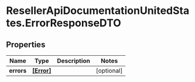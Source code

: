 # ResellerApiDocumentationUnitedStates.ErrorResponseDTO

## Properties

Name | Type | Description | Notes
------------ | ------------- | ------------- | -------------
**errors** | [**[Error]**](Error.md) |  | [optional] 


